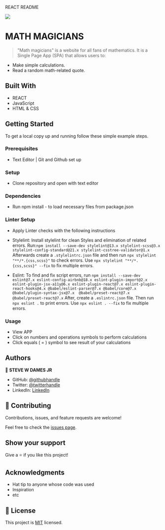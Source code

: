 REACT README

![](https://img.shields.io/badge/Microverse-blueviolet)

# MATH MAGICIANS

> "Math magicians" is a website for all fans of mathematics. It is a Single Page App (SPA) that allows users to:

- Make simple calculations.
- Read a random math-related quote.



## Built With

- REACT
- JavaScript
- HTML & CSS


## Getting Started


To get a local copy up and running follow these simple example steps.

### Prerequisites
- Text Editor | Git and Github set up

### Setup
- Clone repository and open with text editor

### Dependencies
- Run npm install - to load necessary files from package.json

### Linter Setup
- Apply Linter checks with the following instructions

* Stylelint: Install stylelint for clean Styles and elimination of related errors.
 Run:`npm install --save-dev stylelint@13.x stylelint-scss@3.x stylelint-config-standard@21.x stylelint-csstree-validator@1.x`
 Afterwards create a `.stylelintrc.json` file and then run `npx stylelint "**/*.{css,scss}"` to check errors. Use `npx stylelint "**/*.{css,scss}" --fix` to fix multiple errors.

* Eslint: To find and fix script errors, run `npm install --save-dev eslint@7.x eslint-config-airbnb@18.x eslint-plugin-import@2.x eslint-plugin-jsx-a11y@6.x eslint-plugin-react@7.x eslint-plugin-react-hooks@4.x @babel/eslint-parser@7.x @babel/core@7.x  @babel/plugin-syntax-jsx@7.x  @babel/preset-react@7.x @babel/preset-react@7.x`
After, create a `.eslintrc.json` file.
Then run `npx eslint .` to print errors. 
Use `npx eslint . --fix` to fix multiple errors.


### Usage
- View APP 
- Click on numbers and operations symbols to perform calculations
- Click equals ( = ) symbol to see result of your calculations


## Authors

👤 **STEVE W DAMES JR**

- GitHub: [@githubhandle](https://github.com/steveWDamesJr)
- Twitter: [@twitterhandle](https://twitter.com/Steve88312331)
- LinkedIn: [LinkedIn](https://www.linkedin.com/in/steve-w-dames-jr/)


## 🤝 Contributing

Contributions, issues, and feature requests are welcome!

Feel free to check the [issues page](../../issues/).

## Show your support

Give a ⭐️ if you like this project!

## Acknowledgments

- Hat tip to anyone whose code was used
- Inspiration
- etc

## 📝 License

This project is [MIT](./MIT.md) licensed.

